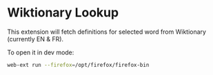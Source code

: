 # Wiktionary Lookup

This extension will fetch definitions for selected word from Wiktionary (currently EN & FR).

To open it in dev mode:

```sh
web-ext run --firefox=/opt/firefox/firefox-bin
```
